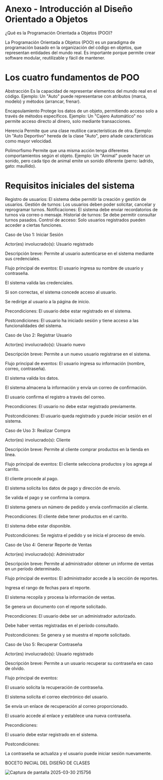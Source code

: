 # Anexo - Introducción al Diseño Orientado a Objetos
¿Qué es la Programación Orientada a Objetos (POO)?

La Programación Orientada a Objetos (POO) es un paradigma de programación basado en la organización del código en objetos, que representan entidades del mundo real.
Es importante porque permite crear software modular, reutilizable y fácil de mantener.

# Los cuatro fundamentos de POO
Abstracción
Es la capacidad de representar elementos del mundo real en el código.
Ejemplo: Un "Auto" puede representarse con atributos (marca, modelo) y métodos (arrancar, frenar).

Encapsulamiento
Protege los datos de un objeto, permitiendo acceso solo a través de métodos específicos.
Ejemplo: Un "Cajero Automático" no permite acceso directo al dinero, solo mediante transacciones.

Herencia
Permite que una clase reutilice características de otra.
Ejemplo: Un "Auto Deportivo" hereda de la clase "Auto", pero añade características como mayor velocidad.

Polimorfismo
Permite que una misma acción tenga diferentes comportamientos según el objeto.
Ejemplo: Un "Animal" puede hacer un sonido, pero cada tipo de animal emite un sonido diferente (perro: ladrido, gato: maullido).

# Requisitos iniciales del sistema
Registro de usuarios: El sistema debe permitir la creación y gestión de usuarios.
Gestión de turnos: Los usuarios deben poder solicitar, cancelar y reprogramar turnos.
Notificaciones: El sistema debe enviar recordatorios de turnos vía correo o mensaje.
Historial de turnos: Se debe permitir consultar turnos pasados.
Control de acceso: Solo usuarios registrados pueden acceder a ciertas funciones.

Caso de Uso 1: Iniciar Sesión

Actor(es) involucrado(s): Usuario registrado

Descripción breve: Permite al usuario autenticarse en el sistema mediante sus credenciales.

Flujo principal de eventos:
El usuario ingresa su nombre de usuario y contraseña.

El sistema valida las credenciales.

Si son correctas, el sistema concede acceso al usuario.

Se redirige al usuario a la página de inicio.

Precondiciones:
El usuario debe estar registrado en el sistema.

Postcondiciones:
El usuario ha iniciado sesión y tiene acceso a las funcionalidades del sistema.

Caso de Uso 2: Registrar Usuario

Actor(es) involucrado(s): Usuario nuevo

Descripción breve: Permite a un nuevo usuario registrarse en el sistema.

Flujo principal de eventos:
El usuario ingresa su información (nombre, correo, contraseña).

El sistema valida los datos.

El sistema almacena la información y envía un correo de confirmación.

El usuario confirma el registro a través del correo.

Precondiciones:
El usuario no debe estar registrado previamente.

Postcondiciones:
El usuario queda registrado y puede iniciar sesión en el sistema.

Caso de Uso 3: Realizar Compra

Actor(es) involucrado(s): Cliente

Descripción breve: Permite al cliente comprar productos en la tienda en línea.

Flujo principal de eventos:
El cliente selecciona productos y los agrega al carrito.

El cliente procede al pago.

El sistema solicita los datos de pago y dirección de envío.

Se valida el pago y se confirma la compra.

El sistema genera un número de pedido y envía confirmación al cliente.

Precondiciones:
El cliente debe tener productos en el carrito.

El sistema debe estar disponible.

Postcondiciones:
Se registra el pedido y se inicia el proceso de envío.

Caso de Uso 4: Generar Reporte de Ventas

Actor(es) involucrado(s): Administrador

Descripción breve: Permite al administrador obtener un informe de ventas en un período determinado.

Flujo principal de eventos:
El administrador accede a la sección de reportes.

Ingresa el rango de fechas para el reporte.

El sistema recopila y procesa la información de ventas.

Se genera un documento con el reporte solicitado.

Precondiciones:
El usuario debe ser un administrador autorizado.

Debe haber ventas registradas en el período consultado.

Postcondiciones:
Se genera y se muestra el reporte solicitado.

Caso de Uso 5: Recuperar Contraseña

Actor(es) involucrado(s): Usuario registrado

Descripción breve: Permite a un usuario recuperar su contraseña en caso de olvido.

Flujo principal de eventos:

El usuario solicita la recuperación de contraseña.

El sistema solicita el correo electrónico del usuario.

Se envía un enlace de recuperación al correo proporcionado.

El usuario accede al enlace y establece una nueva contraseña.

Precondiciones:

El usuario debe estar registrado en el sistema.

Postcondiciones:

La contraseña se actualiza y el usuario puede iniciar sesión nuevamente.

BOCETO INICIAL DEL DISEÑO DE CLASES

![Captura de pantalla 2025-03-30 215756](https://github.com/user-attachments/assets/5948340a-80d8-4642-a307-5bd1b3fde944)


